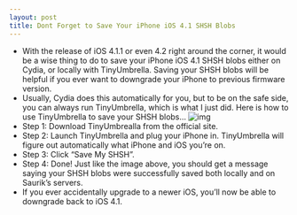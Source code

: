 ```yaml
---
layout: post
title: Dont Forget to Save Your iPhone iOS 4.1 SHSH Blobs
---
```

* With the release of iOS 4.1.1 or even 4.2 right around the corner, it would be a wise thing to do to save your iPhone iOS 4.1 SHSH blobs either on Cydia, or locally with TinyUmbrella. Saving your SHSH blobs will be helpful if you ever want to downgrade your iPhone to previous firmware version.
* Usually, Cydia does this automatically for you, but to be on the safe side, you can always run TinyUmbrella, which is what I just did. Here is how to use TinyUmbrella to save your SHSH blobs…
![img](http://media.idownloadblog.com/wp-content/uploads/2010/10/Save-SHSH-Blobs-4.1.png)
* Step 1: Download TinyUmbrealla from the official site.
* Step 2: Launch TinyUmbrella and plug your iPhone in. TinyUmbrella will figure out automatically what iPhone and iOS you’re on.
* Step 3: Click “Save My SHSH”.
* Step 4: Done! Just like the image above, you should get a message saying your SHSH blobs were successfully saved both locally and on Saurik’s servers.
* If you ever accidentally upgrade to a newer iOS, you’ll now be able to downgrade back to iOS 4.1.

